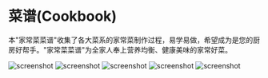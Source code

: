 菜谱(Cookbook)
=======
本"家常菜菜谱"收集了各大菜系的家常菜制作过程，易学易做，希望成为是您的厨房好帮手。"家常菜菜谱"为全家人奉上营养均衡、健康美味的家常好菜。

![screenshot](https://github.com/isuperqiang/Cookbook/blob/master/screenshot/Screenshot_2016-03-14-21-24-27_com.silence.caipu.png)
![screenshot](https://github.com/isuperqiang/Cookbook/blob/master/screenshot/Screenshot_2016-03-14-21-24-34_com.silence.caipu.png)
![screenshot](https://github.com/isuperqiang/Cookbook/blob/master/screenshot/Screenshot_2016-03-14-21-24-37_com.silence.caipu.png)
![screenshot](https://github.com/isuperqiang/Cookbook/blob/master/screenshot/Screenshot_2016-03-14-21-24-54_com.silence.caipu.png)
![screenshot](https://github.com/isuperqiang/Cookbook/blob/master/screenshot/Screenshot_2016-03-14-21-24-48_com.silence.caipu.png)
